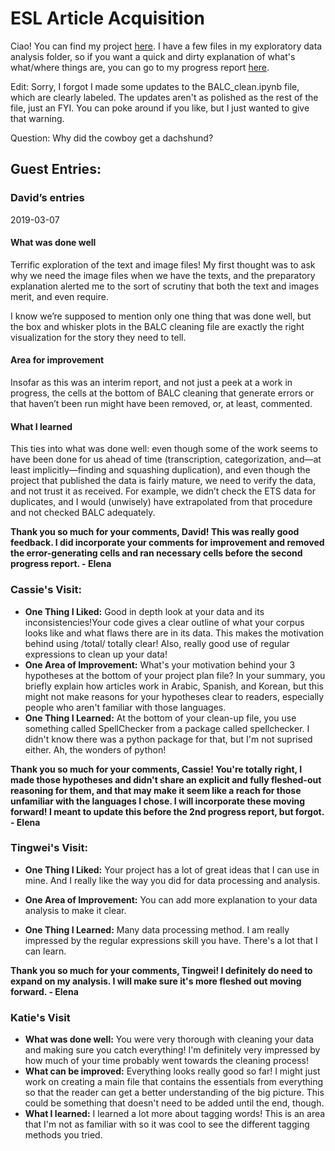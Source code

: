 # ESL Article Acquisition

Ciao! You can find my project [here](https://github.com/Data-Science-for-Linguists-2019/ESL-Article-Acquisition). I have a few files in my exploratory data analysis folder, so if you want a quick and dirty explanation of what's what/where things are, you can go to my progress report [here](https://github.com/Data-Science-for-Linguists-2019/ESL-Article-Acquisition/blob/master/progress_report.md).

Edit: Sorry, I forgot I made some updates to the BALC_clean.ipynb file, which are clearly labeled. The updates aren't as polished as the rest of the file, just an FYI. You can poke around if you like, but I just wanted to give that warning.

Question: Why did the cowboy get a dachshund?

## Guest Entries:

### David’s entries

2019-03-07

#### What was done well

Terrific exploration of the text and image files! My first thought was to ask why we need the image files when we have the texts, and the preparatory explanation alerted me to the sort of scrutiny that both the text and images merit, and even require.

I know we’re supposed to mention only one thing that was done well, but the box and whisker plots in the BALC cleaning file are exactly the right visualization for the story they need to tell.

#### Area for improvement

Insofar as this was an interim report, and not just a peek at a work in progress, the cells at the bottom of BALC cleaning that generate errors or that haven’t been run might have been removed, or, at least, commented.

#### What I learned

This ties into what was done well: even though some of the work seems to have been done for us ahead of time (transcription, categorization, and—at least implicitly—finding and squashing duplication), and even though the project that published the data is fairly mature, we need to verify the data, and not trust it as received. For example, we didn’t check the ETS data for duplicates, and I would (unwisely) have extrapolated from that procedure and not checked BALC adequately.

__**Thank you so much for your comments, David! This was really good feedback. I did incorporate your comments for improvement and removed the error-generating cells and ran necessary cells before the second progress report. - Elena**__


### Cassie's Visit:
* **One Thing I Liked:** Good in depth look at your data and its
inconsistencies!Your code gives a clear outline of what your corpus
looks like and what flaws there are in its data. This makes the
motivation behind using /total/ totally clear! Also, really good use of
regular expressions to clean up your data!
* **One Area of Improvement:** What's your motivation behind your 3
hypotheses at the bottom of your project plan file? In your summary, you
briefly explain how articles work in Arabic, Spanish, and Korean, but
this might not make reasons for your hypotheses clear to readers,
especially people who aren't familiar with those languages.
* **One Thing I Learned:** At the bottom of your clean-up file, you use
something called SpellChecker from a package called spellchecker. I
didn't know there was a python package for that, but I'm not suprised
either. Ah, the wonders of python!

__**Thank you so much for your comments, Cassie! You're totally right, I made those hypotheses and didn't share an explicit and fully fleshed-out reasoning for them, and that may make it seem like a reach for those unfamiliar with the languages I chose. I will incorporate these moving forward! I meant to update this before the 2nd progress report, but forgot. - Elena**__

### Tingwei's Visit:
* **One Thing I Liked:** Your project has a lot of great ideas that I can use in mine. And I really like the way you did for data processing and analysis.

* **One Area of Improvement:** You can add more explanation to your data analysis to make it clear.

* **One Thing I Learned:** Many data processing method. I am really impressed by the regular expressions skill you have. There's a lot that I can learn.

__**Thank you so much for your comments, Tingwei! I definitely do need to expand on my analysis. I will make sure it's more fleshed out moving forward. - Elena**__


### Katie's Visit
- **What was done well:** You were very thorough with cleaning your data and making sure you catch everything! I'm definitely very impressed by how much of your time probably went towards the cleaning process!
- **What can be improved:** Everything looks really good so far! I might just work on creating a main file that contains the essentials from everything so that the reader can get a better understanding of the big picture. This could be something that doesn't need to be added until the end, though.
- **What I learned:** I learned a lot more about tagging words! This is an area that I'm not as familiar with so it was cool to see the different tagging methods you tried.
